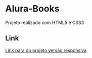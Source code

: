 # Alura-Books
 Projeto realizado com HTML5 e CSS3

## Link
[Link para do projeto versão responsiva](https://felipesantinho.github.io/Alura-Books/)
